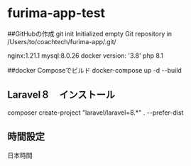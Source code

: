 # furima-app-test
##GitHubの作成
git init
Initialized empty Git repository in /Users/to/coachtech/furima-app/.git/

nginx:1.21.1
mysql:8.0.26
docker version: '3.8'
php 8.1

##docker Composeでビルド
docker-compose up -d --build

## Laravel８　インストール
composer create-project "laravel/laravel=8.*" . --prefer-dist

## 時間設定
日本時間